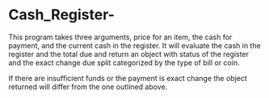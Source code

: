 # Cash_Register-

This program takes three arguments, price for an item, the cash for payment, and the current cash in the register. It will evaluate the cash in the register  and the total due and return an object with status of the register and the exact change due split categorized by the type of bill or coin.

If there are insufficient funds or the payment is exact change the object returned will differ from the one outlined above.
